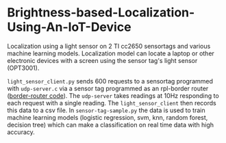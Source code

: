 # Brightness-based-Localization-Using-An-IoT-Device
Localization using a light sensor on 2 TI cc2650 sensortags and various machine learning models.
Localization model can locate a laptop or other electronic devices with a screen using the sensor tag's light sensor (OPT3001).

 `light_sensor_client.py` sends 600 requests to a sensortag programmed with `udp-server.c` via a sensor tag programmed as an rpl-border router ([border-router code](https://github.com/iot-lab/contiki/tree/master/examples/ipv6/rpl-border-router)). The `udp-server` takes readings at 10Hz responding to each request with a single reading. The `light_sensor_client` then records this data to a csv file. In `sensor-tag-sample.py` the data is used to train machine learning models (logistic regression, svm, knn, random forest, decision tree) which can make a classification on real time data with high accuracy.
